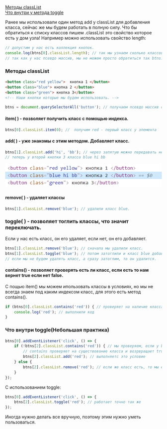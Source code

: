 [Методы classList](#classList)<br>
[Что внутри у метода toggle](#toggle)<br>


Ранее мы использовали один метод add у classList для добавления класса, сейчас же мы будем работать в полную силу.
Что бы обратиться к списку классов пишем .classList это свойство которое есть у дом узла!
Например можно использовать свойство length:
```javaScript
// допустим у нас есть коллекция кнопок.
console.log(btns[0].classList.length); // так мы узнаем сколько классов у нашей первой кнопки их 2.
// так как у нас псевдо массив, мы не можем просто обратиться так btns.classList, нам нужно обращаться к элементу
```
### <a name="classList"> Методы classList </a>
```html
<button class="red yellow">  кнопка 1 </button>
<button class="blue"> кнопка 2 </button>
<button class="green"> кнопка 3</button>
<!-- Наши кнопки которые мы будем использовать. -->
```
```javaScript
btns = document.querySelectorAll('button'); // получаем псевдо массив с нашими кнопоками, для работы ниже
```
#### item( ) - позволяет получить класс с помощью индекса.
```javaScript
btns[0].classList.item(0); //  получим red - первый класс у элемента
```
#### add( ) - уже знакомы с этим методом. Добавляет класс.
```javaScript
btns[1].classList.add('hi', 'bb'); // через запятую можно передавать несколько классов
// теперь у второй кнопки 3 класса blue hi bb
```
![add](https://github.com/Aquariids/Js-Ts-React-etc../blob/main/JavaScript/img/Add.png)<br>
#### remove( ) - удаляет классы
```javaScript
btns[1].classList.remove('blue'); // удалили класс blue.
```
### toggle( ) - позволяет тоглить классы, что значит переключать. 
Если у нас есть класс, он его удаляет, если нет, он его добавляет.
```javaScript
btns[1].classList.remove('blue'); // сначала мы удалили класс.
btns[1].classList.toggle('blue'); // потом затоглили и класс blue добавился.
// если мы не будем удалять класс, а сразу затоглим, то он удалится.
```
#### contains() - позволяет проверять есть ли класс, если есть то нам вернет true если нет false.
C пощью item() мы можем ипользовать классы в условиях, но мы не всегда знаем под каким индексом класс, для этого есть метод contains().
```javaScript
if (btns[0].classList.contains('red')) { // проверяет на наличие класса, получили правду 
    console.log('red'); // выполнили код
}
```
### <a name="toggle"> Что внутри toggle(Небольшая практика) </a>
```javaScript
btns[0].addEventListener('click', () => {
    if (!btns[2].classList.contains('red')) { // мы проверяем, если у btns[2] нету класса red, то мы его добавляем
        // contains проверяет на существование класса и возрвращает true если его нет, потому что мы использвуем оператор ! - не
        btns[2].classList.add('red'); // выполняетс это условие
    } else {
        btns[2].classList.remove('red'); // если же класс есть, то мы его убираем
    }
});
```
С использованием toggle:
```javaScript
btns[0].addEventListener('click', () => {
    btns[2].classList.toggle('red'); // работает точно так же
});
```
Иногда нужно делать все вручную, поэтому этим нужно уметь пользоваться.
